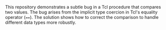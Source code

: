 This repository demonstrates a subtle bug in a Tcl procedure that compares two values. The bug arises from the implicit type coercion in Tcl's equality operator (`==`).  The solution shows how to correct the comparison to handle different data types more robustly.